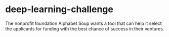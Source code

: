 # deep-learning-challenge
The nonprofit foundation Alphabet Soup wants a tool that can help it select the applicants for funding with the best chance of success in their ventures. 
